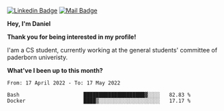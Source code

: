 [![Linkedin Badge](https://img.shields.io/badge/-LinkedIn-0e76a8?style=flat-square&logo=Linkedin&logoColor=white)](https://www.linkedin.com/in/daniel-negi-592ba3223/)
[![Mail Badge](https://img.shields.io/badge/Gmail-D14836?style=flat-square&logo=gmail&logoColor=white)](mailto:daniel.ravi.negi@googlemail.com)

**Hey, I'm Daniel**

**Thank you for being interested in my profile!**

I'am a CS student, currently working at the general students' committee of paderborn univeristy.

**What've I been up to this month?** 

<!--START_SECTION:waka-->

```text
From: 17 April 2022 - To: 17 May 2022

Bash                     ████████████████████▓░░░░   82.83 %
Docker                   ████▒░░░░░░░░░░░░░░░░░░░░   17.17 %
```

<!--END_SECTION:waka-->
